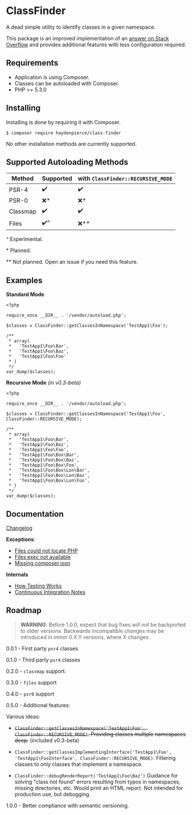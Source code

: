 ClassFinder
===========

A dead simple utility to identify classes in a given namespace.

This package is an improved implementation of an [answer on Stack Overflow](https://stackoverflow.com/a/40229665/3000068)
and provides additional features with less configuration required.

Requirements
------------

* Application is using Composer.
* Classes can be autoloaded with Composer.
* PHP >= 5.3.0

Installing
----------

Installing is done by requiring it with Composer.

```
$ composer require haydenpierce/class-finder
```

No other installation methods are currently supported.

Supported Autoloading Methods
--------------------------------

| Method     | Supported | with `ClassFinder::RECURSIVE_MODE` |
| ---------- | --------- | ---------------------------------- |
| PSR-4      | ✔️     | ✔️                               |
| PSR-0      | ❌️*    | ❌️*                              |
| Classmap   | ✔️     | ✔️                               |
| Files      | ✔️^    | ❌️**                             |

\^ Experimental.

\* Planned.

\** Not planned. Open an issue if you need this feature.

Examples
--------

**Standard Mode**

```
<?php

require_once __DIR__ . '/vendor/autoload.php';

$classes = ClassFinder::getClassesInNamespace('TestApp1\Foo');

/**
 * array(
 *   'TestApp1\Foo\Bar',
 *   'TestApp1\Foo\Baz',
 *   'TestApp1\Foo\Foo'
 * )
 */
var_dump($classes);
```

**Recursive Mode** *(in v0.3-beta)*

```
<?php

require_once __DIR__ . '/vendor/autoload.php';

$classes = ClassFinder::getClassesInNamespace('TestApp1\Foo', ClassFinder::RECURSIVE_MODE);

/**
 * array(
 *   'TestApp1\Foo\Bar',
 *   'TestApp1\Foo\Baz',
 *   'TestApp1\Foo\Foo',
 *   'TestApp1\Foo\Box\Bar',
 *   'TestApp1\Foo\Box\Baz',
 *   'TestApp1\Foo\Box\Foo',
 *   'TestApp1\Foo\Box\Lon\Bar',
 *   'TestApp1\Foo\Box\Lon\Baz',
 *   'TestApp1\Foo\Box\Lon\Foo',
 * )
 */
var_dump($classes);
```
 
Documentation
-------------

[Changelog](docs/changelog.md)

**Exceptions**:

* [Files could not locate PHP](docs/exceptions/filesCouldNotLocatePHP.md)
* [Files exec not available](docs/exceptions/filesExecNotAvailable.md)
* [Missing composer.json](docs/exceptions/missingComposerConfig.md)

**Internals**

* [How Testing Works](docs/testing.md)
* [Continuous Integration Notes](docs/ci.md)

Roadmap
-------

> **WARNING**: Before 1.0.0, expect that bug fixes _will not_ be backported to older versions. Backwards incompatible changes
may be introduced in minor 0.X.Y versions, where X changes.

0.0.1 - First party `psr4` classes

0.1.0 - Third party `psr4` classes

0.2.0 - `classmap` support.

0.3.0 - `files` support

0.4.0 - `psr0` support

0.5.0 - Additional features: 

Various ideas:

* ~~`ClassFinder::getClassesInNamespace('TestApp1\Foo', ClassFinder::RECURSIVE_MODE)`. 
Providing classes multiple namespaces deep.~~ (included v0.3-beta)

* `ClassFinder::getClassesImplementingInterface('TestApp1\Foo', 'TestApp1\FooInterface', ClassFinder::RECURSIVE_MODE)`.
Filtering classes to only classes that implement a namespace.

* `ClassFinder::debugRenderReport('TestApp1\Foo\Baz')` 
Guidance for solving "class not found" errors resulting from typos in namespaces, missing directories, etc. Would print
an HTML report. Not intended for production use, but debugging.

1.0.0 - Better compliance with semantic versioning.
